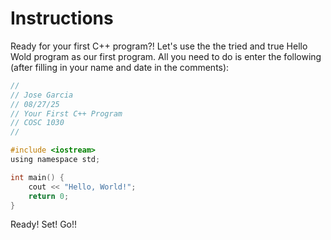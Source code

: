 # Instructions  

Ready for your first C++ program?! Let's use the the tried and true Hello Wold program as our first program. All you need to do is enter the following (after filling in your name and date in the comments):
```C
//
// Jose Garcia 
// 08/27/25
// Your First C++ Program
// COSC 1030
//

#include <iostream>
using namespace std;

int main() {
    cout << "Hello, World!";
    return 0;
}
```
Ready! Set! Go!!